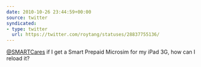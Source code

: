 ```yaml
---
date: 2010-10-26 23:44:59+00:00
source: twitter
syndicated:
- type: twitter
  url: https://twitter.com/roytang/statuses/28837755136/
---
```


[@SMARTCares](https://twitter.com/SMARTCares/) if I get a Smart Prepaid Microsim for my iPad 3G, how can I reload it?